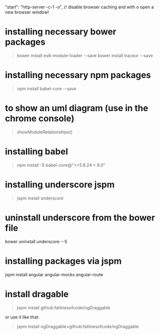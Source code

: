 "start": "http-server -c-1 -o",
// disable browser caching and with o open a new browser window!

# installing necessary bower packages
> bower install es6-module-loader --save
> bower install traceur --save

# installing necessary npm packages
> npm install babel-core --save

# to show an uml diagram (use in the chrome console)
> showModuleRelationships()

# installing babel
> npm install -S babel-core@">=5.8.24 < 6.0"

# installing underscore jspm
> jspm install underscore

# uninstall underscore from the bower file
bower uninstall underscore --S

# installing packages via jspm
jspm install angular angular-mocks angular-route

# install dragable
> jspm install github:fatlinesofcode/ngDraggable

or use it like that: 
> jspm install ngDraggable=github:fatlinesofcode/ngDraggable
